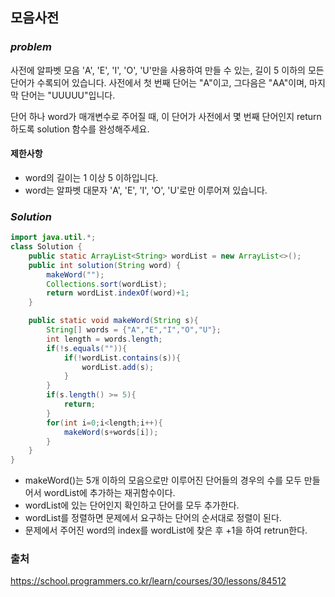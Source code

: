 ## **모음사전**


### ***problem***
사전에 알파벳 모음 'A', 'E', 'I', 'O', 'U'만을 사용하여 만들 수 있는, 길이 5 이하의 모든 단어가 수록되어 있습니다. 사전에서 첫 번째 단어는 "A"이고, 그다음은 "AA"이며, 마지막 단어는 "UUUUU"입니다.

단어 하나 word가 매개변수로 주어질 때, 이 단어가 사전에서 몇 번째 단어인지 return 하도록 solution 함수를 완성해주세요.
#### **제한사항**
- word의 길이는 1 이상 5 이하입니다.
- word는 알파벳 대문자 'A', 'E', 'I', 'O', 'U'로만 이루어져 있습니다.
### ***Solution***
``` java
import java.util.*;
class Solution {
    public static ArrayList<String> wordList = new ArrayList<>();
    public int solution(String word) {
        makeWord("");
        Collections.sort(wordList);
        return wordList.indexOf(word)+1;
    }

    public static void makeWord(String s){
        String[] words = {"A","E","I","O","U"};
        int length = words.length;
        if(!s.equals("")){
            if(!wordList.contains(s)){
                wordList.add(s);
            }
        }
        if(s.length() >= 5){
            return;
        }
        for(int i=0;i<length;i++){
            makeWord(s+words[i]);
        }
    }
}
```
- makeWord()는 5개 이하의 모음으로만 이루어진 단어들의 경우의 수를 모두 만들어서 wordList에 추가하는 재귀함수이다.
- wordList에 있는 단어인지 확인하고 단어를 모두 추가한다.
- wordList를 정렬하면 문제에서 요구하는 단어의 순서대로 정렬이 된다.
- 문제에서 주어진 word의 index를 wordList에 찾은 후 +1을 하여 retrun한다.

### 출처
https://school.programmers.co.kr/learn/courses/30/lessons/84512